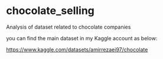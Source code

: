 # chocolate_selling
Analysis of dataset related to chocolate companies 

you can find the main dataset in my Kaggle account as below:

https://www.kaggle.com/datasets/amirrezaei97/chocolate

